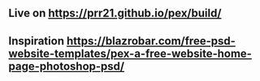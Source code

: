 ## Live on https://prr21.github.io/pex/build/

## Inspiration https://blazrobar.com/free-psd-website-templates/pex-a-free-website-home-page-photoshop-psd/

